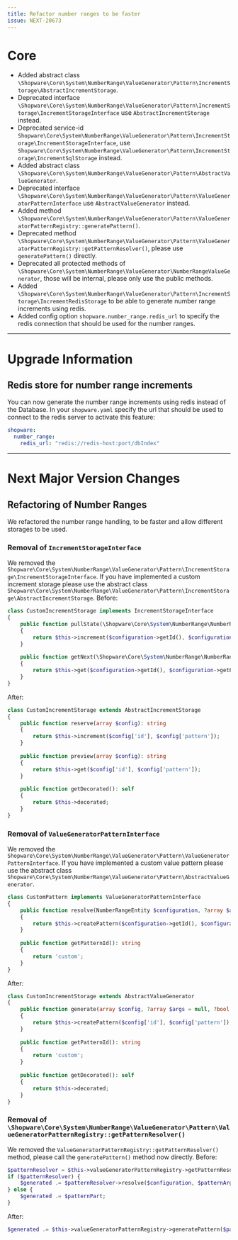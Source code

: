 ```yaml
---
title: Refactor number ranges to be faster
issue: NEXT-20673
---
```

# Core
* Added abstract class `\Shopware\Core\System\NumberRange\ValueGenerator\Pattern\IncrementStorage\AbstractIncrementStorage`.
* Deprecated interface `\Shopware\Core\System\NumberRange\ValueGenerator\Pattern\IncrementStorage\IncrementStorageInterface` use `AbstractIncrementStorage` instead.
* Deprecated service-id `Shopware\Core\System\NumberRange\ValueGenerator\Pattern\IncrementStorage\IncrementStorageInterface`, use `Shopware\Core\System\NumberRange\ValueGenerator\Pattern\IncrementStorage\IncrementSqlStorage` instead.
* Added abstract class `\Shopware\Core\System\NumberRange\ValueGenerator\Pattern\AbstractValueGenerator`.
* Deprecated interface `\Shopware\Core\System\NumberRange\ValueGenerator\Pattern\ValueGeneratorPatternInterface` use `AbstractValueGenerator` instead.
* Added method `\Shopware\Core\System\NumberRange\ValueGenerator\Pattern\ValueGeneratorPatternRegistry::generatePattern()`.
* Deprecated method `\Shopware\Core\System\NumberRange\ValueGenerator\Pattern\ValueGeneratorPatternRegistry::getPatternResolver()`, please use `generatePattern()` directly.
* Deprecated all protected methods of `\Shopware\Core\System\NumberRange\ValueGenerator\NumberRangeValueGenerator`, those will be internal, please only use the public methods.
* Added `\Shopware\Core\System\NumberRange\ValueGenerator\Pattern\IncrementStorage\IncrementRedisStorage` to be able to generate number range increments using redis.
* Added config option `shopware.number_range.redis_url` to specify the redis connection that should be used for the number ranges.
___
# Upgrade Information
## Redis store for number range increments
You can now generate the number range increments using redis instead of the Database.
In your `shopware.yaml` specify the url that should be used to connect to the redis server to activate this feature:
```yaml
shopware:
  number_range:
    redis_url: "redis://redis-host:port/dbIndex"
```
___
# Next Major Version Changes
## Refactoring of Number Ranges

We refactored the number range handling, to be faster and allow different storages to be used.
### Removal of `IncrementStorageInterface`

We removed the `Shopware\Core\System\NumberRange\ValueGenerator\Pattern\IncrementStorage\IncrementStorageInterface`.
If you have implemented a custom increment storage please use the abstract class `Shopware\Core\System\NumberRange\ValueGenerator\Pattern\IncrementStorage\AbstractIncrementStorage`.
Before:
```php
class CustomIncrementStorage implements IncrementStorageInterface
{
    public function pullState(\Shopware\Core\System\NumberRange\NumberRangeEntity $configuration): string
    {
        return $this->increment($configuration->getId(), $configuration->getPattern());
    }
    
    public function getNext(\Shopware\Core\System\NumberRange\NumberRangeEntity $configuration): string
    {
        return $this->get($configuration->getId(), $configuration->getPattern());
    }
}
```
After:
```php
class CustomIncrementStorage extends AbstractIncrementStorage
{
    public function reserve(array $config): string
    {
        return $this->increment($config['id'], $config['pattern']);
    }
    
    public function preview(array $config): string
    {
        return $this->get($config['id'], $config['pattern']);
    }
    
    public function getDecorated(): self
    {
        return $this->decorated;
    }
}
```
### Removal of `ValueGeneratorPatternInterface`

We removed the `Shopware\Core\System\NumberRange\ValueGenerator\Pattern\ValueGeneratorPatternInterface`.
If you have implemented a custom value pattern please use the abstract class `Shopware\Core\System\NumberRange\ValueGenerator\Pattern\AbstractValueGenerator`.

```php
class CustomPattern implements ValueGeneratorPatternInterface
{
    public function resolve(NumberRangeEntity $configuration, ?array $args = null, ?bool $preview = false): string
    {
        return $this->createPattern($configuration->getId(), $configuration->getPattern());
    }
    
    public function getPatternId(): string
    {
        return 'custom';
    }
}
```
After:
```php
class CustomIncrementStorage extends AbstractValueGenerator
{
    public function generate(array $config, ?array $args = null, ?bool $preview = false): string
    {
        return $this->createPattern($config['id'], $config['pattern']);
    }
    
    public function getPatternId(): string
    {
        return 'custom';
    }
    
    public function getDecorated(): self
    {
        return $this->decorated;
    }
}
```
### Removal of `\Shopware\Core\System\NumberRange\ValueGenerator\Pattern\ValueGeneratorPatternRegistry::getPatternResolver()`

We removed the `ValueGeneratorPatternRegistry::getPatternResolver()` method, please call the `generatePattern()` method now directly.
Before:
```php
$patternResolver = $this->valueGeneratorPatternRegistry->getPatternResolver($pattern);
if ($patternResolver) {
    $generated .= $patternResolver->resolve($configuration, $patternArg, $preview);
} else {
    $generated .= $patternPart;
}
```
After:
```php
$generated .= $this->valueGeneratorPatternRegistry->generatePattern($pattern, $patternPart, $configuration, $patternArg, $preview);
```
